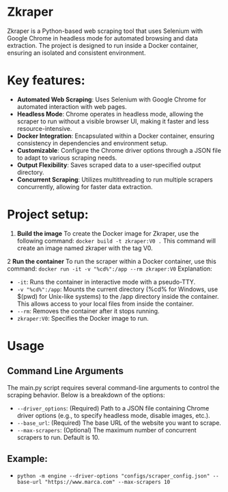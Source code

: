 # Zkraper

Zkraper is a Python-based web scraping tool that uses Selenium with Google Chrome in headless mode for automated browsing and data extraction. The project is designed to run inside a Docker container, ensuring an isolated and consistent environment.

# Key features:
* **Automated Web Scraping**: Uses Selenium with Google Chrome for automated interaction with web pages.
* **Headless Mode**: Chrome operates in headless mode, allowing the scraper to run without a visible browser UI, making it faster and less resource-intensive.
* **Docker Integration**: Encapsulated within a Docker container, ensuring consistency in dependencies and environment setup.
* **Customizable**: Configure the Chrome driver options through a JSON file to adapt to various scraping needs.
* **Output Flexibility**: Saves scraped data to a user-specified output directory.
* **Concurrent Scraping**: Utilizes multithreading to run multiple scrapers concurrently, allowing for faster data extraction.


# Project setup:

1. **Build the image**
To create the Docker image for Zkraper, use the following command:
`docker build -t zkraper:V0 .`
This command will create an image named zkraper with the tag V0.

2 **Run the container**
To run the scraper within a Docker container, use this command:
`docker run -it -v "%cd%":/app --rm zkraper:V0`
Explanation:

- `-it`: Runs the container in interactive mode with a pseudo-TTY.
- `-v "%cd%":/app`: Mounts the current directory (%cd% for Windows, use $(pwd) for Unix-like systems) to the /app directory inside the container. This allows access to your local files from inside the container.
- `--rm`: Removes the container after it stops running.
- `zkraper:V0`: Specifies the Docker image to run.

# Usage
## Command Line Arguments
The main.py script requires several command-line arguments to control the scraping behavior. Below is a breakdown of the options:

* `--driver_options`: (Required) Path to a JSON file containing Chrome driver options (e.g., to specify headless mode, disable images, etc.).
* `--base_url`: (Required) The base URL of the website you want to scrape.
* `--max-scrapers`: (Optional) The maximum number of concurrent scrapers to run. Default is 10.

## Example:
 - `python -m engine --driver-options "configs/scraper_config.json" --base-url "https://www.marca.com" --max-scrapers 10`
